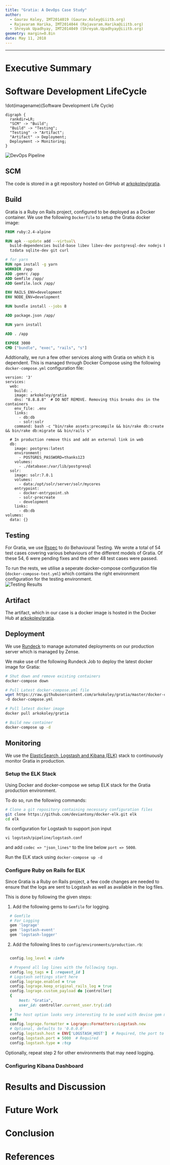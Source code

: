 ```yaml
---
title: "Gratia: A DevOps Case Study"
author:
  - Gaurav Koley, IMT2014019 (Gaurav.Koley@iiitb.org)
  - Rajavaram Harika, IMT2014044 (Rajavaram.Harika@iiitb.org)
  - Shreyak Upadhyay, IMT2014049 (Shreyak.Upadhyay@iiitb.org)
geometry: margin=0.8in
date: May 11, 2018
---
```


---------------------------------

# Executive Summary

# Software Development LifeCycle

!dot(imagename)(Software Development Life Cycle)
~~~~~
digraph {
  rankdir=LR;
  "SCM" -> "Build";
  "Build" -> "Testing";
  "Testing" -> "Artifact";
  "Artifact" -> Deployment;
  Deployment -> Monitoring;
}
~~~~~

![DevOps Pipeline](build_testing.png)

## SCM

The code is stored in a git repository hosted on GitHub at
[arkokoley/gratia](https://github.com/arkokoley/gratia).

## Build

Gratia is a Ruby on Rails project, configured to be deployed as a Docker
container. We use the following `Dockerfile` to setup the Gratia docker image:

```dockerfile
FROM ruby:2.4-alpine

RUN apk --update add --virtual\
  build-dependencies build-base libev libev-dev postgresql-dev nodejs bash\
  tzdata sqlite-dev git curl 

# for yarn
RUN npm install -g yarn 
WORKDIR /app
ADD .gemrc /app
ADD Gemfile /app/
ADD Gemfile.lock /app/

ENV RAILS_ENV=development
ENV NODE_ENV=development

RUN bundle install --jobs 8

ADD package.json /app/

RUN yarn install

ADD . /app

EXPOSE 3000
CMD ["bundle", "exec", "rails", "s"]
```


Addtionally, we run a few other services along with Gratia on which it is
dependent. This is managed through Docker Compose using the following
`docker-compose.yml` configuration file:

```docker-compose
version: '3'
services:
  web:
    build: .
    image: arkokoley/gratia
    dns: "8.8.8.8"  # DO NOT REMOVE. Removing this breaks dns in the containers
    env_file: .env
    links:
      - db:db
      - solr:solr
    command: bash -c "bin/rake assets:precompile && bin/rake db:create && bin/rake db:migrate && bin/rails s"

  # In production remove this and add an external link in web
  db:
    image: postgres:latest
    environment:
      - POSTGRES_PASSWORD=thanks123
    volumes:
      - ./database:/var/lib/postgresql
  solr:
    image: solr:7.0.1
    volumes:
      - data:/opt/solr/server/solr/mycores
    entrypoint:
      - docker-entrypoint.sh
      - solr-precreate
      - development
    links:
      - db:db
volumes:
  data: {}
```

## Testing

For Gratia, we use [Rspec](http://rspec.info/) to do Behavioural Testing. We
wrote a total of 54 test cases covering various behaviours of the different
models of Gratia. Of these 54, 6 were pending fixes and the other 48 test cases
were passed. 

To run the rests, we utilise a seperate docker-compose configuration file
(`docker-compose-test.yml`) which contains the right environment configuration for the testing environment.  
![Testing Results](testing.png)

## Artifact 

The artifact, which in our case is a docker image is hosted in the Docker Hub
at [arkokoley/gratia](https://hub.docker.com/r/arkokoley/gratia/).

## Deployment

We use [Rundeck](https://www.rundeck.com/open-source) to manage automated
deployments on our production server which is managed by Zense.

We make use of the following Rundeck Job to deploy the latest docker image for Gratia:

```sh
# Shut down and remove existing containers
docker-compose down

# Pull Latest docker-compose.yml file
wget https://raw.githubusercontent.com/arkokoley/gratia/master/docker-compose-prod.yml \
-O docker-compose.yml

# Pull latest docker image
docker pull arkokoley/gratia

# Build new container
docker-compose up -d
```

## Monitoring

We use the [ElasticSearch, Logstash and Kibana (ELK)](https://www.elastic.co/elk-stack) stack to continuously
monitor Gratia in production.

### Setup the ELK Stack

Using Docker and docker-compose we setup ELK stack for the Gratia production
environment.

To do so, run the following commands:

```sh
# Clone a git repository containing necessary configuration files
git clone https://github.com/deviantony/docker-elk.git elk
cd elk
```

fix configuration for Logstash to support json input

`vi logstash/pipeline/logstash.conf`

and add `codec => "json_lines"` to the line below `port => 5000`.


Run the ELK stack using `docker-compose up -d`

### Configure Ruby on Rails for ELK

Since Gratia is a Ruby on Rails project, a few code changes are needed to
ensure that the logs are sent to Logstash as well as available in the log
files. 

This is done by following the given steps:

1. Add the following gems to `Gemfile` for logging.

```ruby
  # Gemfile 
  # For Logging
  gem 'lograge'
  gem 'logstash-event'
  gem 'logstash-logger'
```


2. Add the following lines to `config/environments/production.rb`:

```ruby

  config.log_level = :info

  # Prepend all log lines with the following tags.
  config.log_tags = [ :request_id ]
  # Logstash settings start here
  config.lograge.enabled = true
  config.lograge.keep_original_rails_log = true
  config.lograge.custom_payload do |controller|
  {
      host: "Gratia",
      user_id: controller.current_user.try(:id)
  }
  # The host option looks very interesting to be used with devise gem maybe
  end
  config.lograge.formatter = Lograge::Formatters::Logstash.new
  # Optional, defaults to '0.0.0.0'
  config.logstash.host = ENV['LOGSTASH_HOST']  # Required, the port to connect to
  config.logstash.port = 5000  # Required
  config.logstash.type = :tcp
```

Optionally, repeat step 2 for other environments that may need logging.

### Configuring Kibana Dashboard



# Results and Discussion

# Future Work

# Conclusion



# References
